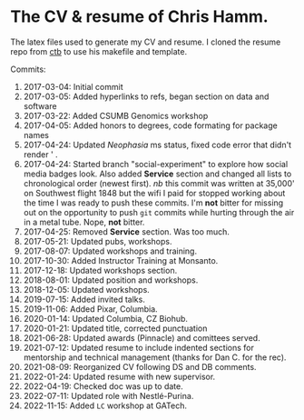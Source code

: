 The CV &amp; resume of Chris Hamm.
======

The latex files used to generate my CV and resume. I cloned the resume repo from [ctb](https://github.com/ctb/resume) to use his makefile and template.

Commits:

1. 2017-03-04: Initial commit
1. 2017-03-05: Added hyperlinks to refs, began section on data and software
1. 2017-03-22: Added CSUMB Genomics workshop
1. 2017-04-05: Added honors to degrees, code formating for package names
1. 2017-04-24: Updated *Neophasia* ms status, fixed code error that didn't render ' .
1. 2017-04-24: Started branch "social-experiment" to explore how social media badges look. Also added **Service** section and changed all lists to chronological order (newest first). *nb* this commit was written at 35,000' on Southwest flight 1848 but the wifi I paid for stopped working about the time I was ready to push these commits. I'm **not** bitter for missing out on the opportunity to push `git` commits while hurting through the air in a metal tube. Nope, **not** bitter.
1. 2017-04-25: Removed **Service** section. Was too much.
1. 2017-05-21: Updated pubs, workshops.
1. 2017-08-07: Updated workshops and training.
1. 2017-10-30: Added Instructor Training at Monsanto.
1. 2017-12-18: Updated workshops section.
1. 2018-08-01: Updated position and workshops.
1. 2018-12-05: Updated workshops.
1. 2019-07-15: Added invited talks.
1. 2019-11-06: Added Pixar, Columbia.
1. 2020-01-14: Updated Columbia, CZ Biohub.
1. 2020-01-21: Updated title, corrected punctuation
1. 2021-06-28: Updated awards (Pinnacle) and comittees served.
1. 2021-07-12: Updated resume to include indented sections for mentorship and technical management (thanks for Dan C. for the rec).
1. 2021-08-09: Reorganized CV following DS and DB comments.
1. 2022-01-24: Updated resume with new supervisor.
1. 2022-04-19: Checked doc was up to date.
1. 2022-07-11: Updated role with Nestlé-Purina.
1. 2022-11-15: Added `LC` workshop at GATech.
